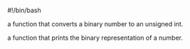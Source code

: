 #!/bin/bash

a function that converts a binary number to an unsigned int.

a function that prints the binary representation of a number.
